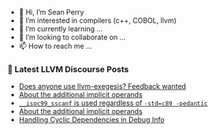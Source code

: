 - 👋 Hi, I’m Sean Perry
- 👀 I’m interested in compilers (c++, COBOL, llvm)
- 🌱 I’m currently learning ...
- 💞️ I’m looking to collaborate on ...
- 📫 How to reach me ...

<!---
s66perry/s66perry is a ✨ special ✨ repository because its `README.md` (this file) appears on your GitHub profile.
You can click the Preview link to take a look at your changes.
--->
### 📕 Latest LLVM Discourse Posts

<!-- DISCOURSE-LLVM:START -->
- [Does anyone use llvm-exegesis? Feedback wanted](https://discourse.llvm.org/t/does-anyone-use-llvm-exegesis-feedback-wanted/67729#post_8)
- [About the additional implicit operands](https://discourse.llvm.org/t/about-the-additional-implicit-operands/67774#post_2)
- [`__isoc99_sscanf` is used regardless of `-std=c89 -pedantic`](https://discourse.llvm.org/t/isoc99-sscanf-is-used-regardless-of-std-c89-pedantic/67775#post_1)
- [About the additional implicit operands](https://discourse.llvm.org/t/about-the-additional-implicit-operands/67774#post_1)
- [Handling Cyclic Dependencies in Debug Info](https://discourse.llvm.org/t/handling-cyclic-dependencies-in-debug-info/67526#post_4)
<!-- DISCOURSE-LLVM:END -->
